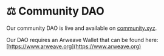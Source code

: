 # ⚖ Community DAO

Our community DAO is live and available on [community.xyz](https://community.xyz/#YN7VDKn_JjziC4tTL92K9pO_iMcnMSjk6kgSBr1EPjI).

Our DAO requires an Arweave Wallet that can be found here: [https://www.arweave.org](https://www.arweave.org) 

